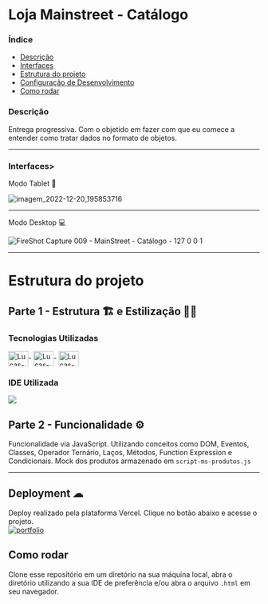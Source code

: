 # Loja Mainstreet - Catálogo

### Índice
<ul>
  <a href="#descrição"><li>Descrição</li></a>
  <a href="#interfaces"><li>Interfaces</li></a>
  <a href="#estrutura-do-projeto"><li>Estrutura do projeto</li></a>
  <a href="#deployment-"><li>Configuração de Desenvolvimento</li></a>
  <a href="#como-rodar"><li>Como rodar</li></a>
</ul>

### Descrição
Entrega progressiva. Com o objetido em fazer com que eu comece a entender como tratar dados no formato de objetos.

<hr>

### Interfaces>
Modo Tablet 📱

![imagem_2022-12-20_195853716](https://user-images.githubusercontent.com/115199808/208782534-a367d24e-d2ab-4842-846d-0eefaeeee196.png)

<hr> 

Modo Desktop 💻

![FireShot Capture 009 - MainStreet - Catálogo - 127 0 0 1](https://user-images.githubusercontent.com/115199808/208779987-ef282644-282e-4420-a60f-404ee281b28e.png)

<hr>

# Estrutura do projeto
## Parte 1 - Estrutura 🏗 e Estilização 👨‍🎨
### Tecnologias Utilizadas
<div style="display: inline_block">
  <img align="center" alt="Lucas-HTML" height="30" width="40" src="https://cdn.jsdelivr.net/gh/devicons/devicon/icons/html5/html5-original.svg">-
  <img align="center" alt="Lucas-CSS" height="30" width="40" src="https://cdn.jsdelivr.net/gh/devicons/devicon/icons/css3/css3-original.svg">-
  <img align="center" alt="Lucas-Js" height="30" width="40" src="https://cdn.jsdelivr.net/gh/devicons/devicon/icons/javascript/javascript-original.svg">
</div>

### IDE Utilizada

<div> 
  <img src="https://img.shields.io/badge/Visual_Studio_Code-0078D4?style=for-the-badge&logo=visual%20studio%20code&logoColor=white">
</div>

## Parte 2 - Funcionalidade ⚙

Funcionalidade via JavaScript. Utilizando conceitos como DOM, Eventos, Classes, Operador Ternário, Laços, Métodos, Function Expression e Condicionais. Mock dos produtos armazenado em ```script-ms-produtos.js```

<hr>

## Deployment ☁

Deploy realizado pela plataforma Vercel. Clique no botão abaixo e acesse o projeto.<br>
[![portfolio](https://img.shields.io/badge/-CLIQUE%20AQUI-yellowgreen)](https://catalogo-ms.vercel.app)

## Como rodar
Clone esse repositório em um diretório na sua máquina local, abra o diretório utilizando a sua IDE de preferência e/ou abra o arquivo ```.html``` em seu navegador.
